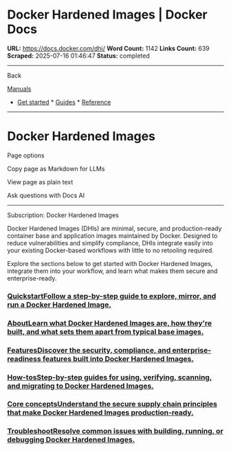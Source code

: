 # Docker Hardened Images | Docker Docs

**URL:** https://docs.docker.com/dhi/
**Word Count:** 1142
**Links Count:** 639
**Scraped:** 2025-07-16 01:46:47
**Status:** completed

---

Back

[Manuals](https://docs.docker.com/manuals/)

  * [Get started](https://docs.docker.com/get-started/)   * [Guides](https://docs.docker.com/guides/)   * [Reference](https://docs.docker.com/reference/)

* * *

# Docker Hardened Images

Page options

Copy page as Markdown for LLMs

View page as plain text

Ask questions with Docs AI

* * *

Subscription: Docker Hardened Images

Docker Hardened Images \(DHIs\) are minimal, secure, and production-ready container base and application images maintained by Docker. Designed to reduce vulnerabilities and simplify compliance, DHIs integrate easily into your existing Docker-based workflows with little to no retooling required.

Explore the sections below to get started with Docker Hardened Images, integrate them into your workflow, and learn what makes them secure and enterprise-ready.

### [QuickstartFollow a step-by-step guide to explore, mirror, and run a Docker Hardened Image.](https://docs.docker.com/dhi/get-started/)

### [AboutLearn what Docker Hardened Images are, how they're built, and what sets them apart from typical base images.](https://docs.docker.com/dhi/about/)

### [FeaturesDiscover the security, compliance, and enterprise-readiness features built into Docker Hardened Images.](https://docs.docker.com/dhi/features/)

### [How-tosStep-by-step guides for using, verifying, scanning, and migrating to Docker Hardened Images.](https://docs.docker.com/dhi/how-to/)

### [Core conceptsUnderstand the secure supply chain principles that make Docker Hardened Images production-ready.](https://docs.docker.com/dhi/core-concepts/)

### [TroubleshootResolve common issues with building, running, or debugging Docker Hardened Images.](https://docs.docker.com/dhi/troubleshoot/)